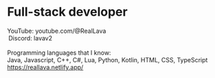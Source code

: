 # Full-stack developer
YouTube: youtube.com/@RealLava
<br>
<img src="https://assets-global.website-files.com/6257adef93867e50d84d30e2/636e0a6a49cf127bf92de1e2_icon_clyde_blurple_RGB.png" width="3">Discord: lavav2
<br>
<br>Programming languages that I know:
<br>Java, Javascript, C++, C#, Lua, Python, Kotlin, HTML, CSS, TypeScript
<br>https://reallava.netlify.app/
